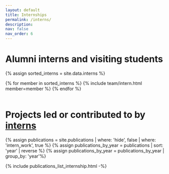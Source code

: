 ```yaml
---
layout: default
title: Internships
permalink: /interns/
description: 
nav: false
nav_order: 6
---
```


<!-- 
# Open Internship Proposals

We are looking for students finishing their MSc with a solid background in computer vision and machine learning, particularly in deep learning with strong PyTorch coding skills.
Interns work on research topics, typically for 6 months (usually spring and summer), resulting for a great part in paper submissions to top-tier conferences. Some trainees go on to do a PhD thesis in the lab.
We currently have four exciting internship opportunities for MSc students!  

### How to Apply  
Send an email to the supervisors (one email per application) with the following:  
- A cover letter explaining your interest and qualifications for the topic.  
- Your CV/resume.  
- Transcripts of your grades from last year (and this year, if available).  

**Available Topics:**  

**Universal 2D-3D Transformer**  
*Keywords*: Transformer, Representation learning, Self-supervised learning, Multi-modal  
*Supervisors*: [Tuan-Hung Vu](mailto:tuan-hung.vu@valeo.com), [Gilles Puy](mailto:gilles.puy@valeo.com), [Spyros Gidaris](mailto:spyros.gidaris@valeo.com)  
This project aims to develop a novel transformer architecture capable of processing 2D and 3D data simultaneously, probing synergistic multi-modal representations between imagery and LiDAR data.  

**Learning from One Continuous Long-Range Video Stream**  
*Keywords*: Video understanding, Continual learning, Transformer, Self-supervised pretraining  
*Supervisors*: [Shashanka Venkataramanan](mailto:shashanka.venkataramanan@valeo.com), [Andrei Bursuc](mailto:andrei.bursuc@valeo.com)  
This internship involves building a video understanding model inspired by human episodic memory to learn continuously from long-range streams. It includes exploring continual learning, memory integration, and advanced pretraining techniques using real-world video datasets.  

**Scenario Generation for Robust Autonomous Driving using Diffusion Models**  
*Keywords*: Diffusion models, Long-tail distribution, Online mapping, Motion prediction  
*Supervisors*: [Yuan Yin](mailto:yuan.yin@valeo.com), [Yihong Xu](mailto:yihong.xu@valeo.com)  
This internship explores using diffusion models to generate driving scenarios, focusing on map and trajectory creation. The goal is to develop robust, vector-based maps and diverse vehicle behaviors to enhance motion forecasting and planning.  

**Object Generation from Range Images**  
*Keywords*: Diffusion models, Point clouds, Controllable generative models  
*Supervisors*: [Nermin Samet](mailto:nermin.samet@valeo.com), [Victor Besnier](mailto:victor.besnier@valeo.com)  
This project focuses on generating LiDAR point cloud objects by leveraging pre-trained diffusion models on range image representations. The goal is to improve the controllability of LiDAR object generation in a computationally efficient way.  

 -->

# Alumni interns and visiting students

{% assign sorted_interns = site.data.interns %}

<div class="team alumni">
{% for member in sorted_interns %}
  {% include team/intern.html member=member %}
{% endfor %}
</div>

<br>
<h1 id="intern-papers"> Projects led or contributed to by <u>interns</u></h1>

{% assign publications = site.publications | where: 'hide', false | where: 'intern_work', true %}
{% assign publications_by_year = publications |  sort: 'year' |  reverse %}
{% assign publications_by_year = publications_by_year | group_by: 'year'%}

{% include publications_list_internship.html -%}

